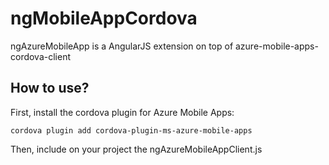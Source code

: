 # ngMobileAppCordova

ngAzureMobileApp is a AngularJS extension on top of azure-mobile-apps-cordova-client

How to use?
--

First, install the cordova plugin for Azure Mobile Apps:
```
cordova plugin add cordova-plugin-ms-azure-mobile-apps
```
Then, include on your project the ngAzureMobileAppClient.js

